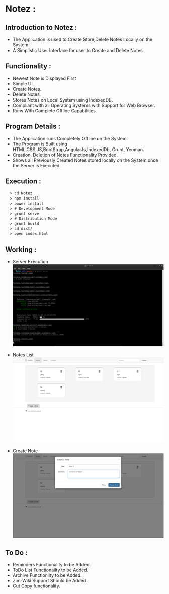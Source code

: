 # Notez :

## Introduction to Notez :
* The Application is used to Create,Store,Delete Notes Locally on the System.
* A Simplistic User Interface for user to Create and Delete Notes.

## Functionality :
* Newest Note is Displayed First
* Simple UI.
* Create Notes.
* Delete Notes.
* Stores Notes on Local System using IndexedDB.
* Compliant with all Operating Systems with Support for Web Browser.
* Runs With Complete Offline Capabilities.

## Program Details :
* The Application runs Completely Offline on the System.
* The Program is Built using HTML,CSS,JS,BootStrap,AngularJs,IndexedDb, Grunt, Yeoman.
* Creation, Deletion of Notes Functionality Provided.
* Shows all Previously Created Notes stored locally on the System once the Server is Executed.

## Execution :
```
  > cd Notez
  > npm install
  > bower install
  > # Development Mode
  > grunt serve
  > # Distribution Mode
  > grunt build
  > cd dist/
  > open index.html
```

## Working :
  * Server Execution
![Image](/img/server.png "Server Execution")

  * Notes List
![Image](/img/notes.png "Notes List")

  * Create Note
![Image](/img/createNote.png "Create a Note")

## To Do :
  * Reminders Functionality to be Added.
  * ToDo List Functionailty to be Added.
  * Archive Functionlity to be Added.
  * Zim-Wiki Support Should be Added.
  * Cut Copy functionality.


